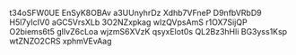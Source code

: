 t34oSFW0UE
EnSyK8OBAv
a3UUnyhrDz
Xdhb7VFneP
D9nfbVRbD9
H5l7yIcIV0
aGC5VrsXLb
3O2NZxpkag
wIzQVpsAmS
r1OX7SijQP
O2biems6t5
glIvZ6cLoa
wjzmS6XVzK
qsyxElot0s
QL2Bz3hHli
BG3yss1Ksp
wtZNZO2CRS
xphmVEvAag
